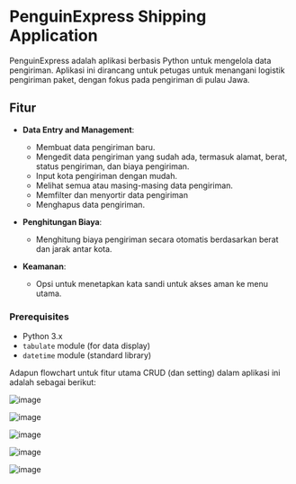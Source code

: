 
# PenguinExpress Shipping Application

PenguinExpress adalah aplikasi berbasis Python untuk mengelola data pengiriman. Aplikasi ini dirancang untuk petugas untuk menangani logistik pengiriman paket, dengan fokus pada pengiriman di pulau Jawa.

## Fitur

- **Data Entry and Management**:
  - Membuat data pengiriman baru.
  - Mengedit data pengiriman yang sudah ada, termasuk alamat, berat, status pengiriman, dan biaya pengiriman.
  - Input kota pengiriman dengan mudah.
  - Melihat semua atau masing-masing data pengiriman.
  - Memfilter dan menyortir data pengiriman
  - Menghapus data pengiriman.

- **Penghitungan Biaya**:
  - Menghitung biaya pengiriman secara otomatis berdasarkan berat dan jarak antar kota.
    
- **Keamanan**:
  - Opsi untuk menetapkan kata sandi untuk akses aman ke menu utama.
### Prerequisites

- Python 3.x
- `tabulate` module (for data display)
- `datetime` module (standard library)

Adapun flowchart untuk fitur utama CRUD (dan setting) dalam aplikasi ini adalah sebagai berikut:

![image](https://github.com/user-attachments/assets/9ee605fb-0492-494b-8488-90aa9a8c69bf)

![image](https://github.com/user-attachments/assets/b265c377-6c3e-4d32-9b18-37d330955a6d)

![image](https://github.com/user-attachments/assets/2ecef4e0-9b97-493e-9258-fdcc9f23e8e7)

![image](https://github.com/user-attachments/assets/95a0d11d-ffa8-46cc-bb4b-0c13eaf842c4)

![image](https://github.com/user-attachments/assets/5dfe537f-d1cb-4729-addf-3fefe6d3363c)

